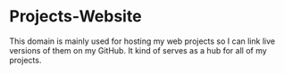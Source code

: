# Projects-Website

This domain is mainly used for hosting my web projects so I can link live versions of them on my GitHub. It kind of serves as a hub for all of my projects. 
